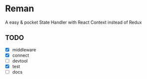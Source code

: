 # Reman

A easy & pocket State Handler with React Context instead of Redux

## TODO

- [x] middleware
- [x] connect
- [ ] devtool
- [x] test
- [ ] docs
